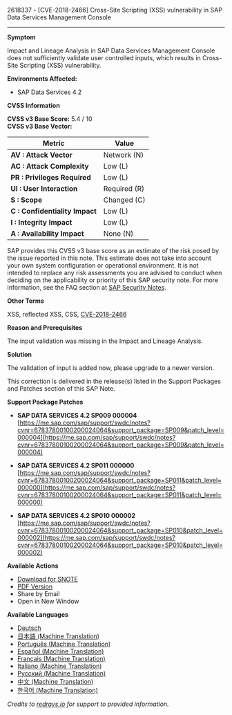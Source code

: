 2618337 - [CVE-2018-2466] Cross-Site Scripting (XSS) vulnerability in SAP Data Services Management Console

---

**Symptom**

Impact and Lineage Analysis in SAP Data Services Management Console does not sufficiently validate user controlled inputs, which results in Cross-Site Scripting (XSS) vulnerability.

**Environments Affected:**

- SAP Data Services 4.2

**CVSS Information**

**CVSS v3 Base Score:** 5.4 / 10  
**CVSS v3 Base Vector:**

| Metric                        | Value        |
|-------------------------------|--------------|
| **AV : Attack Vector**        | Network (N)  |
| **AC : Attack Complexity**    | Low (L)      |
| **PR : Privileges Required**  | Low (L)      |
| **UI : User Interaction**     | Required (R) |
| **S : Scope**                 | Changed (C)  |
| **C : Confidentiality Impact**| Low (L)      |
| **I : Integrity Impact**      | Low (L)      |
| **A : Availability Impact**   | None (N)     |

SAP provides this CVSS v3 base score as an estimate of the risk posed by the issue reported in this note. This estimate does not take into account your own system configuration or operational environment. It is not intended to replace any risk assessments you are advised to conduct when deciding on the applicability or priority of this SAP security note. For more information, see the FAQ section at [SAP Security Notes](https://support.sap.com/securitynotes).

**Other Terms**

XSS, reflected XSS, CSS, [CVE-2018-2466](http://cve.mitre.org/cgi-bin/cvename.cgi?name=2018-2466)

**Reason and Prerequisites**

The input validation was missing in the Impact and Lineage Analysis.

**Solution**

The validation of input is added now, please upgrade to a newer version.

This correction is delivered in the release(s) listed in the Support Packages and Patches section of this SAP Note.

**Support Package Patches**

- **SAP DATA SERVICES 4.2 SP009 000004**  
  [https://me.sap.com/sap/support/swdc/notes?cvnr=67837800100200024064&support_package=SP009&patch_level=000004](https://me.sap.com/sap/support/swdc/notes?cvnr=67837800100200024064&support_package=SP009&patch_level=000004)

- **SAP DATA SERVICES 4.2 SP011 000000**  
  [https://me.sap.com/sap/support/swdc/notes?cvnr=67837800100200024064&support_package=SP011&patch_level=000000](https://me.sap.com/sap/support/swdc/notes?cvnr=67837800100200024064&support_package=SP011&patch_level=000000)

- **SAP DATA SERVICES 4.2 SP010 000002**  
  [https://me.sap.com/sap/support/swdc/notes?cvnr=67837800100200024064&support_package=SP010&patch_level=000002](https://me.sap.com/sap/support/swdc/notes?cvnr=67837800100200024064&support_package=SP010&patch_level=000002)

**Available Actions**

- [Download for SNOTE](https://notesdownloads.sap.com/note/0040000001962362018)
- [PDF Version](https://userapps.support.sap.com/sap/support/sfm/notes/print/0002618337?language=en-US&token=DC869E93D8A020BBE6011016E7110A99)
- Share by Email
- Open in New Window

**Available Languages**

- [Deutsch](https://me.sap.com/notes/0002618337/D)
- [日本語 (Machine Translation)](https://me.sap.com/notes/0002618337/J)
- [Português (Machine Translation)](https://me.sap.com/notes/0002618337/P)
- [Español (Machine Translation)](https://me.sap.com/notes/0002618337/S)
- [Français (Machine Translation)](https://me.sap.com/notes/0002618337/F)
- [Italiano (Machine Translation)](https://me.sap.com/notes/0002618337/I)
- [Русский (Machine Translation)](https://me.sap.com/notes/0002618337/R)
- [中文 (Machine Translation)](https://me.sap.com/notes/0002618337/1)
- [한국어 (Machine Translation)](https://me.sap.com/notes/0002618337/3)

*Credits to [redrays.io](https://redrays.io) for support to provided information.*